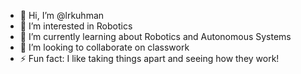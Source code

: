 - 👋 Hi, I’m @lrkuhman
- 👀 I’m interested in Robotics
- 🌱 I’m currently learning about Robotics and Autonomous Systems
- 💞️ I’m looking to collaborate on classwork
- ⚡ Fun fact: I like taking things apart and seeing how they work!

<!---
lrkuhman/lrkuhman is a ✨ special ✨ repository because its `README.md` (this file) appears on your GitHub profile.
You can click the Preview link to take a look at your changes.
--->

